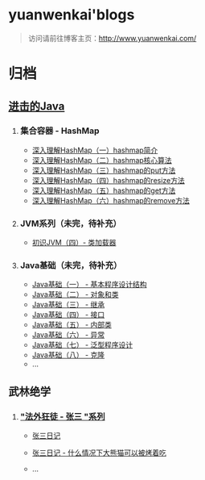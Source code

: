 # yuanwenkai'blogs

> 访问请前往博客主页：http://www.yuanwenkai.com/

# 归档

## [进击的Java](http://www.yuanwenkai.com/)

1. ### 集合容器  - HashMap 

   - [深入理解HashMap（一）hashmap简介](http://www.yuanwenkai.com/2020/10/24/%E6%B7%B1%E5%85%A5%E7%90%86%E8%A7%A3HashMap%EF%BC%88%E4%B8%80%EF%BC%89hashmap%E6%89%80%E7%94%A8%E7%AE%97%E6%B3%95%E3%80%81%E6%9E%84%E9%80%A0%E5%87%BD%E6%95%B0/)
   - [深入理解HashMap（二）hashmap核心算法](http://www.yuanwenkai.com/2020/10/24/%E6%B7%B1%E5%85%A5%E7%90%86%E8%A7%A3HashMap%EF%BC%88%E4%BA%8C%EF%BC%89hashmap%E6%A0%B8%E5%BF%83%E7%AE%97%E6%B3%95/)
   - [深入理解HashMap（三）hashmap的put方法](http://www.yuanwenkai.com/2020/10/25/%E6%B7%B1%E5%85%A5%E7%90%86%E8%A7%A3HashMap%EF%BC%88%E4%B8%89%EF%BC%89hashmap%E7%9A%84put%E6%96%B9%E6%B3%95/)
   - [深入理解HashMap（四）hashmap的resize方法](http://www.yuanwenkai.com/2020/10/25/%E6%B7%B1%E5%85%A5%E7%90%86%E8%A7%A3HashMap%EF%BC%88%E5%9B%9B%EF%BC%89hashmap%E7%9A%84resize%E6%96%B9%E6%B3%95/)
   - [深入理解HashMap（五）hashmap的get方法](http://www.yuanwenkai.com/2020/10/25/%E6%B7%B1%E5%85%A5%E7%90%86%E8%A7%A3HashMap%EF%BC%88%E4%BA%94%EF%BC%89hashmap%E7%9A%84get%E6%96%B9%E6%B3%95/)
   - [深入理解HashMap（六）hashmap的remove方法](http://www.yuanwenkai.com/2020/10/25/%E6%B7%B1%E5%85%A5%E7%90%86%E8%A7%A3HashMap%EF%BC%88%E5%85%AD%EF%BC%89hashmap%E7%9A%84remove%E6%96%B9%E6%B3%95/)

2. ### JVM系列（未完，待补充）

   - [初识JVM（四）- 类加载器](http://www.yuanwenkai.com/2020/11/08/%E5%88%9D%E8%AF%86JVM%EF%BC%88%E5%9B%9B%EF%BC%89-%20%E7%B1%BB%E5%8A%A0%E8%BD%BD%E5%99%A8/)

3. ### Java基础（未完，待补充）

   - [Java基础（一） - 基本程序设计结构](http://www.yuanwenkai.com/2020/11/09/Java%E5%9F%BA%E7%A1%80%EF%BC%88%E4%B8%80%EF%BC%89%20-%20%E5%9F%BA%E6%9C%AC%E7%A8%8B%E5%BA%8F%E8%AE%BE%E8%AE%A1%E7%BB%93%E6%9E%84/)
   - [Java基础（二） - 对象和类](http://www.yuanwenkai.com/2020/11/10/Java%E5%9F%BA%E7%A1%80%EF%BC%88%E4%BA%8C%EF%BC%89%20-%20%E5%AF%B9%E8%B1%A1%E5%92%8C%E7%B1%BB/)
   - [Java基础（三） - 继承](http://www.yuanwenkai.com/2020/11/14/Java%E5%9F%BA%E7%A1%80%EF%BC%88%E4%B8%89%EF%BC%89%20-%20%E7%BB%A7%E6%89%BF/)
   - [Java基础（四） - 接口](http://www.yuanwenkai.com/2020/11/14/Java%E5%9F%BA%E7%A1%80%EF%BC%88%E5%9B%9B%EF%BC%89%20-%20%E6%8E%A5%E5%8F%A3/)
   - [Java基础（五） - 内部类](http://www.yuanwenkai.com/2020/11/14/Java%E5%9F%BA%E7%A1%80%EF%BC%88%E4%BA%94%EF%BC%89%20-%20%E5%86%85%E9%83%A8%E7%B1%BB/)
   - [Java基础（六） - 异常](http://www.yuanwenkai.com/2020/11/15/Java%E5%9F%BA%E7%A1%80%EF%BC%88%E5%85%AD%EF%BC%89%20-%20%E5%BC%82%E5%B8%B8/)
   - [Java基础（七） - 泛型程序设计](http://www.yuanwenkai.com/2020/11/16/Java%E5%9F%BA%E7%A1%80%EF%BC%88%E4%B8%83%EF%BC%89%20-%20%E6%B3%9B%E5%9E%8B%E7%A8%8B%E5%BA%8F%E8%AE%BE%E8%AE%A1/)
   - [Java基础（八） - 克隆](http://www.yuanwenkai.com/2020/11/17/Java%E5%9F%BA%E7%A1%80%EF%BC%88%E5%85%AB%EF%BC%89%20-%20%E5%85%8B%E9%9A%86/)
   - ...

## 武林绝学

1. ### ["法外狂徒 - 张三 "系列](http://www.yuanwenkai.com/categories/%E6%B3%95%E5%A4%96%E7%8B%82%E5%BE%92-%E5%BC%A0%E4%B8%89/)

   - [张三日记](http://www.yuanwenkai.com/2020/10/24/%E5%BC%A0%E4%B8%89%E6%97%A5%E8%AE%B0/)
   
   - [张三日记 - 什么情况下大熊猫可以被烤着吃](http://www.yuanwenkai.com/2020/10/24/%E5%BC%A0%E4%B8%89%E6%97%A5%E8%AE%B0%20-%20%E4%BB%80%E4%B9%88%E6%83%85%E5%86%B5%E4%B8%8B%E5%A4%A7%E7%86%8A%E7%8C%AB%E5%8F%AF%E4%BB%A5%E8%A2%AB%E7%83%A4%E7%9D%80%E5%90%83/)
   
   - ...